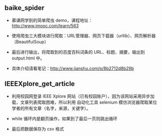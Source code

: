 ## baike_spider

- 慕课网学到的简单爬虫 demo，课程地址：http://www.imooc.com/learn/563

- 使用爬虫三大模块进行爬取：URL管理器、网页下载器（urllib）、网页解析器（BeautifulSoup）

- 最后进行输出，将爬取到的百度百科词条的 URL、标题、摘要，输出到 output.html 中。

- 具体介绍请看笔记：http://www.jianshu.com/p/8b2712d8b29b

## IEEEXplore_get_article

- 利用校园网登录 IEEE Xplore 网站（已有校园账户），因为该网站采用异步加载，文章列表爬取困难，所以利用 自动化工具 selenium 模仿浏览器爬取某位学者的所有文章（名字，来源，关键字）。

- while 循环内是翻页操作，如果到了最后一页则跳出循环

- 最后把数据保存为 csv 格式